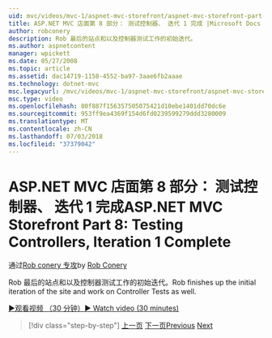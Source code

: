 ```yaml
---
uid: mvc/videos/mvc-1/aspnet-mvc-storefront/aspnet-mvc-storefront-part-8-testing-controllers-iteration-1-complete
title: ASP.NET MVC 店面第 8 部分： 测试控制器、 迭代 1 完成 |Microsoft Docs
author: robconery
description: Rob 最后的站点和以及控制器测试工作的初始迭代。
ms.author: aspnetcontent
manager: wpickett
ms.date: 05/27/2008
ms.topic: article
ms.assetid: dac14719-1158-4552-ba97-3aae6fb2aaae
ms.technology: dotnet-mvc
msc.legacyurl: /mvc/videos/mvc-1/aspnet-mvc-storefront/aspnet-mvc-storefront-part-8-testing-controllers-iteration-1-complete
msc.type: video
ms.openlocfilehash: 80f887f156357505075421d10ebe1401dd70dc6e
ms.sourcegitcommit: 953ff9ea4369f154d6fd0239599279ddd3280009
ms.translationtype: MT
ms.contentlocale: zh-CN
ms.lasthandoff: 07/03/2018
ms.locfileid: "37379042"
---
```

<a name="aspnet-mvc-storefront-part-8-testing-controllers-iteration-1-complete"></a><span data-ttu-id="54e05-103">ASP.NET MVC 店面第 8 部分： 测试控制器、 迭代 1 完成</span><span class="sxs-lookup"><span data-stu-id="54e05-103">ASP.NET MVC Storefront Part 8: Testing Controllers, Iteration 1 Complete</span></span>
====================
<span data-ttu-id="54e05-104">通过[Rob conery 专攻](https://github.com/robconery)</span><span class="sxs-lookup"><span data-stu-id="54e05-104">by [Rob Conery](https://github.com/robconery)</span></span>

<span data-ttu-id="54e05-105">Rob 最后的站点和以及控制器测试工作的初始迭代。</span><span class="sxs-lookup"><span data-stu-id="54e05-105">Rob finishes up the initial iteration of the site and work on Controller Tests as well.</span></span>

[<span data-ttu-id="54e05-106">&#9654;观看视频 （30 分钟）</span><span class="sxs-lookup"><span data-stu-id="54e05-106">&#9654; Watch video (30 minutes)</span></span>](https://channel9.msdn.com/Blogs/ASP-NET-Site-Videos/aspnet-mvc-storefront-part-8-testing-controllers-iteration-1-complete)

> [!div class="step-by-step"]
> <span data-ttu-id="54e05-107">[上一页](aspnet-mvc-storefront-part-7-routing-and-ui-work.md)
> [下一页](aspnet-mvc-storefront-part-9-the-shopping-cart.md)</span><span class="sxs-lookup"><span data-stu-id="54e05-107">[Previous](aspnet-mvc-storefront-part-7-routing-and-ui-work.md)
[Next](aspnet-mvc-storefront-part-9-the-shopping-cart.md)</span></span>
